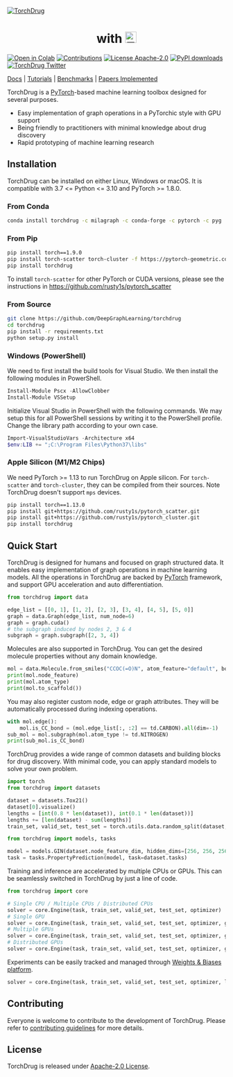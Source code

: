 [![TorchDrug](asset/torchdrug_logo_full.svg)](https://torchdrug.ai/)
<h1 align="center">
  with
  <a href="https://torchprotein.ai/">
    <img src="asset/torchprotein_logo_tight.svg" alt="TorchProtein" style="height:26px" />
  </a>
</h1>

[![Open in Colab](https://colab.research.google.com/assets/colab-badge.svg)](https://colab.research.google.com/drive/1Tbnr1Fog_YjkqU1MOhcVLuxqZ4DC-c8-#forceEdit=true&sandboxMode=true)
[![Contributions](https://img.shields.io/badge/contributions-welcome-blue)](https://github.com/DeepGraphLearning/torchdrug/blob/master/CONTRIBUTING.md)
[![License Apache-2.0](https://img.shields.io/github/license/DeepGraphLearning/torchdrug?color=blue)](https://github.com/DeepGraphLearning/torchdrug/blob/master/LICENSE)
[![PyPI downloads](https://static.pepy.tech/personalized-badge/torchdrug?period=total&units=international_system&left_color=grey&right_color=blue&left_text=downloads)](https://pypi.org/project/torchdrug/)
[![TorchDrug Twitter](https://img.shields.io/twitter/url?label=TorchDrug&style=social&url=https%3A%2F%2Ftwitter.com%2FDrugTorch)](https://twitter.com/DrugTorch)

[Docs] | [Tutorials] | [Benchmarks] | [Papers Implemented]

[Docs]: https://deepgraphlearning.github.io/torchdrug-site/docs
[Tutorials]: https://deepgraphlearning.github.io/torchdrug-site/docs/tutorials
[Benchmarks]: https://deepgraphlearning.github.io/torchdrug-site/docs/benchmark
[Papers Implemented]: https://deepgraphlearning.github.io/torchdrug-site/docs/paper

TorchDrug is a [PyTorch]-based machine learning toolbox designed for several purposes.

- Easy implementation of graph operations in a PyTorchic style with GPU support
- Being friendly to practitioners with minimal knowledge about drug discovery
- Rapid prototyping of machine learning research

[PyTorch]: https://pytorch.org/

Installation
------------

TorchDrug can be installed on either Linux, Windows or macOS. It is compatible with
3.7 <= Python <= 3.10 and PyTorch >= 1.8.0.

### From Conda ###

```bash
conda install torchdrug -c milagraph -c conda-forge -c pytorch -c pyg
```

### From Pip ###

```bash
pip install torch==1.9.0
pip install torch-scatter torch-cluster -f https://pytorch-geometric.com/whl/torch-1.9.0+cu102.html
pip install torchdrug
```

To install `torch-scatter` for other PyTorch or CUDA versions, please see the
instructions in https://github.com/rusty1s/pytorch_scatter

### From Source ###

```bash
git clone https://github.com/DeepGraphLearning/torchdrug
cd torchdrug
pip install -r requirements.txt
python setup.py install
```

### Windows (PowerShell) ###

We need to first install the build tools for Visual Studio. We then install the
following modules in PowerShell.

```powershell
Install-Module Pscx -AllowClobber
Install-Module VSSetup
```

Initialize Visual Studio in PowerShell with the following commands. We may setup
this for all PowerShell sessions by writing it to the PowerShell profile. Change
the library path according to your own case.

```powershell
Import-VisualStudioVars -Architecture x64
$env:LIB += ";C:\Program Files\Python37\libs"
```

### Apple Silicon (M1/M2 Chips) ###

We need PyTorch >= 1.13 to run TorchDrug on Apple silicon. For `torch-scatter` and
`torch-cluster`, they can be compiled from their sources. Note TorchDrug doesn't
support `mps` devices.

```bash
pip install torch==1.13.0
pip install git+https://github.com/rusty1s/pytorch_scatter.git
pip install git+https://github.com/rusty1s/pytorch_cluster.git
pip install torchdrug
```

Quick Start
-----------

TorchDrug is designed for humans and focused on graph structured data.
It enables easy implementation of graph operations in machine learning models.
All the operations in TorchDrug are backed by [PyTorch] framework, and support GPU
acceleration and auto differentiation.

```python
from torchdrug import data

edge_list = [[0, 1], [1, 2], [2, 3], [3, 4], [4, 5], [5, 0]]
graph = data.Graph(edge_list, num_node=6)
graph = graph.cuda()
# the subgraph induced by nodes 2, 3 & 4
subgraph = graph.subgraph([2, 3, 4])
```

Molecules are also supported in TorchDrug. You can get the desired molecule
properties without any domain knowledge.

```python
mol = data.Molecule.from_smiles("CCOC(=O)N", atom_feature="default", bond_feature="default")
print(mol.node_feature)
print(mol.atom_type)
print(mol.to_scaffold())
```

You may also register custom node, edge or graph attributes. They will be
automatically processed during indexing operations.

```python
with mol.edge():
	mol.is_CC_bond = (mol.edge_list[:, :2] == td.CARBON).all(dim=-1)
sub_mol = mol.subgraph(mol.atom_type != td.NITROGEN)
print(sub_mol.is_CC_bond)
```

TorchDrug provides a wide range of common datasets and building blocks for drug
discovery. With minimal code, you can apply standard models to solve your own
problem.

```python
import torch
from torchdrug import datasets

dataset = datasets.Tox21()
dataset[0].visualize()
lengths = [int(0.8 * len(dataset)), int(0.1 * len(dataset))]
lengths += [len(dataset) - sum(lengths)]
train_set, valid_set, test_set = torch.utils.data.random_split(dataset, lengths)
```

```python
from torchdrug import models, tasks

model = models.GIN(dataset.node_feature_dim, hidden_dims=[256, 256, 256, 256])
task = tasks.PropertyPrediction(model, task=dataset.tasks)
```

Training and inference are accelerated by multiple CPUs or GPUs.
This can be seamlessly switched in TorchDrug by just a line of code.
```python
from torchdrug import core

# Single CPU / Multiple CPUs / Distributed CPUs
solver = core.Engine(task, train_set, valid_set, test_set, optimizer)
# Single GPU
solver = core.Engine(task, train_set, valid_set, test_set, optimizer, gpus=[0])
# Multiple GPUs
solver = core.Engine(task, train_set, valid_set, test_set, optimizer, gpus=[0, 1, 2, 3])
# Distributed GPUs
solver = core.Engine(task, train_set, valid_set, test_set, optimizer, gpus=[0, 1, 2, 3, 0, 1, 2, 3])
```

Experiments can be easily tracked and managed through [Weights & Biases platform].
```python
solver = core.Engine(task, train_set, valid_set, test_set, optimizer, logger="wandb")
```

[Weights & Biases platform]: https://wandb.ai/

Contributing
------------

Everyone is welcome to contribute to the development of TorchDrug.
Please refer to [contributing guidelines](CONTRIBUTING.md) for more details.

License
-------

TorchDrug is released under [Apache-2.0 License](LICENSE).
